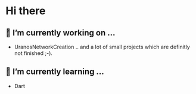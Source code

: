 # Hi there

## 🔭 I’m currently working on ...
- UranosNetworkCreation
.. and a lot of small projects which are definitly not finished ;-).

## 🌱 I’m currently learning ...
- Dart


<!--
- 👯 I’m looking to collaborate on ...
- 🤔 I’m looking for help with ...
- 💬 Ask me about ...
- 📫 How to reach me: ...
- 😄 Pronouns: ...
- ⚡ Fun fact: ...
-->
